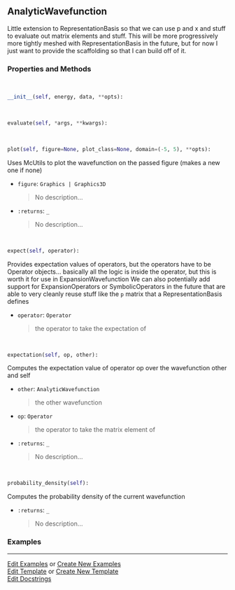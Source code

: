 ## <a id="Psience.BasisReps.Wavefunctions.AnalyticWavefunction">AnalyticWavefunction</a>
Little extension to RepresentationBasis so that we can use p and x and stuff
to evaluate out matrix elements and stuff.
This will be more progressively more tightly meshed with RepresentationBasis in the future,
but for now I just want to provide the scaffolding so that I can build off of it.

### Properties and Methods
<a id="Psience.BasisReps.Wavefunctions.AnalyticWavefunction.__init__" class="docs-object-method">&nbsp;</a>
```python
__init__(self, energy, data, **opts): 
```

<a id="Psience.BasisReps.Wavefunctions.AnalyticWavefunction.evaluate" class="docs-object-method">&nbsp;</a>
```python
evaluate(self, *args, **kwargs): 
```

<a id="Psience.BasisReps.Wavefunctions.AnalyticWavefunction.plot" class="docs-object-method">&nbsp;</a>
```python
plot(self, figure=None, plot_class=None, domain=(-5, 5), **opts): 
```
Uses McUtils to plot the wavefunction on the passed figure (makes a new one if none)
- `figure`: `Graphics | Graphics3D`
    >No description...
- `:returns`: `_`
    >No description...

<a id="Psience.BasisReps.Wavefunctions.AnalyticWavefunction.expect" class="docs-object-method">&nbsp;</a>
```python
expect(self, operator): 
```
Provides expectation values of operators, but the operators have to be Operator objects...
          basically all the logic is inside the operator, but this is worth it for use in ExpansionWavefunction
        We can also potentially add support for ExpansionOperators or SymbolicOperators in the future that are
          able to very cleanly reuse stuff like the `p` matrix that a RepresentationBasis defines
- `operator`: `Operator`
    >the operator to take the expectation of

<a id="Psience.BasisReps.Wavefunctions.AnalyticWavefunction.expectation" class="docs-object-method">&nbsp;</a>
```python
expectation(self, op, other): 
```
Computes the expectation value of operator op over the wavefunction other and self
- `other`: `AnalyticWavefunction`
    >the other wavefunction
- `op`: `Operator`
    >the operator to take the matrix element of
- `:returns`: `_`
    >No description...

<a id="Psience.BasisReps.Wavefunctions.AnalyticWavefunction.probability_density" class="docs-object-method">&nbsp;</a>
```python
probability_density(self): 
```
Computes the probability density of the current wavefunction
- `:returns`: `_`
    >No description...

### Examples




___

[Edit Examples](https://github.com/McCoyGroup/Psience/edit/edit/ci/examples/ci/docs/Psience/BasisReps/Wavefunctions/AnalyticWavefunction.md) or 
[Create New Examples](https://github.com/McCoyGroup/Psience/new/edit/?filename=ci/examples/ci/docs/Psience/BasisReps/Wavefunctions/AnalyticWavefunction.md) <br/>
[Edit Template](https://github.com/McCoyGroup/Psience/edit/edit/ci/docs/ci/docs/Psience/BasisReps/Wavefunctions/AnalyticWavefunction.md) or 
[Create New Template](https://github.com/McCoyGroup/Psience/new/edit/?filename=ci/docs/templates/ci/docs/Psience/BasisReps/Wavefunctions/AnalyticWavefunction.md) <br/>
[Edit Docstrings](https://github.com/McCoyGroup/Psience/edit/edit/Psience/BasisReps/Wavefunctions.py?message=Update%20Docs)